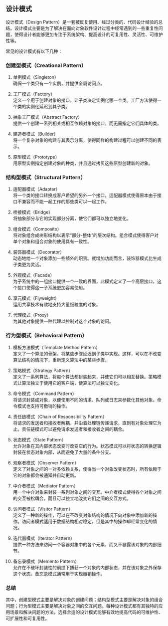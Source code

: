 ## 设计模式
设计模式（Design Pattern）是一套被反复使用、经过分类的、代码设计经验的总结。设计模式主要是为了解决在面向对象软件设计过程中经常遇到的一些重复性问题，使得设计者能够更加专注于系统架构、提高设计的可复用性、灵活性、可维护性等。

常见的设计模式有以下几种：

### 创建型模式（Creational Pattern）
1. 单例模式（Singleton）  
   确保一个类只有一个实例，并提供全局访问点。

2. 工厂模式（Factory）  
   定义一个用于创建对象的接口，让子类决定实例化哪一个类。工厂方法使得一个类的实例化延迟到其子类。

3. 抽象工厂模式（Abstract Factory）  
   提供一个创建一系列相关或相互依赖对象的接口，而无需指定它们具体的类。

4. 建造者模式（Builder）  
   将一个复杂对象的构建与其表示分离，使得同样的构建过程可以创建不同的表示。

5. 原型模式（Prototype）  
   用原型实例指定创建对象的种类，并且通过拷贝这些原型创建新的对象。

### 结构型模式（Structural Pattern）
1. 适配器模式（Adapter）  
   将一个类的接口转换成客户希望的另外一个接口。适配器模式使得原本由于接口不兼容而不能一起工作的那些类可以一起工作。

2. 桥接模式（Bridge）  
   将抽象部分与它的实现部分分离，使它们都可以独立地变化。

3. 组合模式（Composite）  
   将对象组合成树形结构以表示“部分-整体”的层次结构。组合模式使得客户对单个对象和组合对象的使用具有一致性。

4. 装饰器模式（Decorator）  
   动态地给一个对象添加一些额外的职责。就增加功能而言，装饰器模式比生成子类更为灵活。

5. 外观模式（Facade）  
   为子系统中的一组接口提供一个一致的界面，此模式定义了一个高层接口，这个接口使得这一子系统更加容易使用。

6. 享元模式（Flyweight）  
   运用共享技术有效地支持大量细粒度的对象。

7. 代理模式（Proxy）  
   为其他对象提供一种代理以控制对这个对象的访问。
### 行为型模式（Behavioral Pattern）
1. 模板方法模式（Template Method Pattern）  
定义了一个算法的骨架，将某些步骤延迟到子类中实现。这样，可以在不改变算法结构的情况下，重新定义算法中的某些步骤。

2. 策略模式（Strategy Pattern）  
定义了一系列算法，将每个算法都封装起来，并使它们可以相互替换。策略模式让算法独立于使用它的客户端，使算法可以独立变化。

3. 命令模式（Command Pattern）  
将请求封装成对象，以便使用不同的请求、队列或日志来参数化其他对象。命令模式也支持可撤销的操作。

4. 责任链模式（Chain of Responsibility Pattern）  
将请求的发送者和接收者解耦，并沿着处理链传递请求，直到有对象处理它为止。责任链模式可以避免请求发送者和接收者之间的耦合。

5. 状态模式（State Pattern）  
允许对象在其内部状态改变时改变它的行为。状态模式可以将状态的转换逻辑封装在状态对象内部，从而避免了大量的条件分支。

6. 观察者模式（Observer Pattern）  
定义了对象之间的一对多依赖关系，使得当一个对象改变状态时，所有依赖于它的对象都会被通知并自动更新。

7. 中介者模式（Mediator Pattern）  
用一个中介对象来封装一系列对象之间的交互。中介者模式使得各个对象之间的交互被松耦合，而且可以独立地改变它们之间的交互方式。

8. 访问者模式（Visitor Pattern）  
定义了一种新的操作，可以在不改变对象结构的情况下向对象中添加新的操作。访问者模式适用于数据结构相对稳定，但是其中的操作却经常变化的情况。

9. 迭代器模式（Iterator Pattern）  
提供一种方法来访问一个容器对象中的各个元素，而又不暴露该对象的内部细节。

10. 备忘录模式（Memento Pattern）  
允许在不破坏封装性的前提下捕获一个对象的内部状态，并在该对象之外保存这个状态。备忘录模式通常用于实现撤销操作。
### 总结
其中，创建型模式主要是解决对象的创建问题；结构型模式主要是解决对象的组合问题；行为型模式主要是解决对象之间的交互问题。每种设计模式都有其独特的应用场景和解决问题的方法，选择合适的设计模式能够有效地提高代码的可维护性、可扩展性和可复用性。